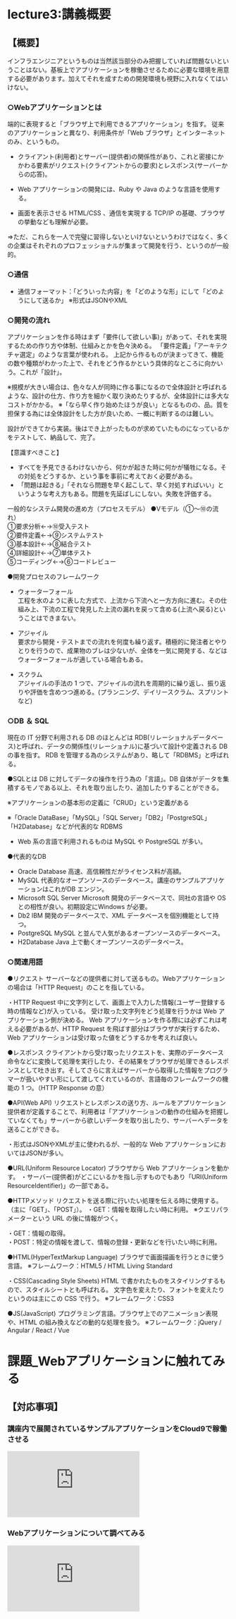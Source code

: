 # lecture3:講義概要
## 【概要】
インフラエンジニアというものは当然該当部分のみ把握していれば問題ないということはない。基板上でアプリケーションを稼働させるために必要な環境を用意する必要があります。加えてそれを成すための開発環境も視野に入れなくてはいけない。

### ○Webアプリケーションとは
端的に表現すると「ブラウザ上で利用できるアプリケーション」を指す。
従来のアプリケーションと異なり、利用条件が「Web ブラウザ」とインターネットのみ、というもの。

- クライアント(利用者)とサーバー(提供者)の関係性があり、これと密接にかかわる要素がリクエスト(クライアントからの要求)とレスポンス(サーバーからの応答)。

- Web アプリケーションの開発には、Ruby や Java のような言語を使用する。
- 画面を表示させる HTML/CSS 、通信を実現する TCP/IP の基礎、ブラウザの挙動なども理解が必要。

⇒ただ、これらを一人で完璧に習得しないといけないというわけではなく、多くの企業はそれぞれのプロフェッショナルが集まって開発を行う、というのが一般的。

### ○通信
- 通信フォーマット：「どういった内容」を「どのような形」にして「どのようにして送るか」
※形式はJSONやXML

### ○開発の流れ
アプリケーションを作る時はまず「要件(して欲しい事)」があって、それを実現するための作り方や体制、仕組みとかを色々決める。 
「要件定義」「アーキテクチャ選定」のような言葉が使われる。
上記から作るものが決まってきて、機能の数や種類がわかった上で、それをどう作るかという具体的なところに向かいう。これが「設計」。

※規模が大きい場合は、色々な人が同時に作る事になるので全体設計と呼ばれるような、設計の仕方、作り方を細かく取り決めたりするが、全体設計には多大なコストがかかる。
※「なら早く作り始めたほうが良い」となるものの、品。質を担保する為には全体設計をした方が良いため、一概に判断するのは難しい。

設計ができてから実装。後はでき上がったものが求めていたものになっているかをテストして、納品して、完了。

【意識すべきこと】
- すべてを予見できるわけないから、何かが起きた時に何かが犠牲になる。その対処をどうするか、という事を事前に考えておく必要がある。
- 「問題は起きる」「それなら問題を早く起こして、早く対処すればいい」というような考え方もある。問題を先延ばしにしない。失敗を評価する。


一般的なシステム開発の進め方（プロセスモデル） 
●Vモデル（①～⑩の流れ）  
①要求分析←→⑩受入テスト  
②要件定義←→⑨システムテスト  
③基本設計←→⑧結合テスト  
④詳細設計←→⑦単体テスト  
⑤コーディング←→⑥コードレビュー  

●開発プロセスのフレームワーク
- ウォーターフォール  
工程を水のように表した方式で、上流から下流へと一方方向に進む。その仕組み上、下流の工程で発見した上流の漏れを戻って含める(上流へ戻る)ということはできまない。

- アジャイル  
要求から開発・テストまでの流れを何度も繰り返す。積極的に発注者とやりとりを行うので、成果物のブレは少ないが、全体を一気に開発する、などはウォーターフォールが適している場合もある。

- スクラム  
アジャイルの手法の 1 つで、アジャイルの流れを周期的に繰り返し、振り返りや評価を含めつつ進める。(プランニング、デイリースクラム、スプリントなど)

### ○DB ＆ SQL
現在の IT 分野で利用される DB のほとんどは RDB(リレーショナルデータベース)と呼ばれ、データの関係性(リレーショナル)に基づいて設計や定義される DB の事を指す。
RDB を管理する為のシステムがあり、略して「RDBMS」と呼ばれる。

●SQLとは
DB に対してデータの操作を行う為の「言語」。DB 自体がデータを集積するモノである以上、それを取り出したり、追加したりすることができる。

※アプリケーションの基本形の定義に「CRUD」という定義がある

※「Oracle DataBase」「MySQL」「SQL Server」「DB2」「PostgreSQL」「H2Database」などが代表的な RDBMS

- Web 系の言語で利用されるものは MySQL や PostgreSQL が多い。

●代表的なDB
- Oracle Database
高速、高信頼性だがライセンス料が高額。
- MySQL
代表的なオープンソースのデータベース。講座のサンプルアプリケーションはこれがDB エンジン。
- Microsoft SQL Server
Microsoft 開発のデータベースで、同社の言語や OS との相性が良い。初期設定にWindows が必要。
- Db2
IBM 開発のデータベースで、XML データベースを個別機能として持つ。
- PostgreSQL
MySQL と並んで人気があるオープンソースのデータベース。
- H2Database
Java 上で動くオープンソースのデータベース。


### ○関連用語
●リクエスト
サーバーなどの提供者に対して送るもの。Webアプリケーションの場合は「HTTP Request」のことを指している。

・HTTP Request
中に文字列として、画面上で入力した情報(ユーザー登録する時の情報など)が入っている。
受け取った文字列をどう処理を行うかは Web アプリケーション側が決める。
Web アプリケーションを作る際には必ずこれは考える必要があるが、HTTP Request を飛ばす部分はブラウザが実行するため、Web アプリケーションは受け取った値をどうするかを考えれば良い。

●レスポンス
クライアントから受け取ったリクエストを、実際のデータベース命令などに変換して処理を実行したり、その結果をブラウザが処理できるレスポンスとして吐き出す。そしてさらに言えばサーバーから取得した情報をプログラマーが扱いやすい形にして渡してくれているのが、言語毎のフレームワークの機能の 1 つ。（HTTP Response の意）


●API(Web API)
リクエストとレスポンスの送り方、ルールをアプリケーション提供者が定義することで、利用者は「アプリケーションの動作の仕組みを把握していなくても」サーバーから欲しいデータを取り出したり、サーバーへデータを送ることができる。

・形式はJSONやXMLが主に使われるが、一般的な Web アプリケーションにおいてはJSONが多い。

●URL(Uniform Resource Locator)
ブラウザから Web アプリケーションを動かす。
・サーバー(提供者)がどこにいるかを指し示すものでもあり「URI(Uniform ResourceIdentifier)」の一部である。

●HTTPメソッド
リクエストを送る際に行いたい処理を伝える時に使用する。（主に「GET」、「POST」）。
・GET：情報を取得したい時に利用。
※クエリパラメーターという URL の後に情報がつく。  
  
・GET：情報の取得。  
・POST：特定の情報を渡して、情報の登録・更新などを行いたい時に利用。  
  
●HTML(HyperTextMarkup Language)
ブラウザで画面描画を行うときに使う言語。
※フレームワーク：HTML5 / HTML Living Standard

・CSS(Cascading Style Sheets)
HTML で書かれたものをスタイリングするもので、スタイルシートとも呼ばれる。
文字色を変えたり、フォントを変えたりというのは主にこの CSS で行う。
※フレームワーク：CSS3

●JS(JavaScript)
プログラミング言語。ブラウザ上でのアニメーション表現や、HTML の組み換えなどの動的な処理を扱う。
※フレームワーク：jQuery / Angular / React / Vue

# 課題_Webアプリケーションに触れてみる
## 【対応事項】
### 講座内で展開されているサンプルアプリケーションをCloud9で稼働させる

![こちらにて記載](https://github.com/SMYT-BT/My-initiative/blob/main/OnlineSchool_Raisetech/Raisetech%E8%AA%B2%E9%A1%8C/lecture03/Challenge_task_lecture03.md)

### Webアプリケーションについて調べてみる

![こちらにて記載](https://github.com/SMYT-BT/My-initiative/blob/main/OnlineSchool_Raisetech/Raisetech%E8%AA%B2%E9%A1%8C/lecture03/about-WebApplication.md)